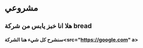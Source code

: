 # مشروعي
## هلا انا خبز يابس من شركة bread
 ### سنشرح كل شيء هنا <a/>الشركة<src="https://google.com" a>
